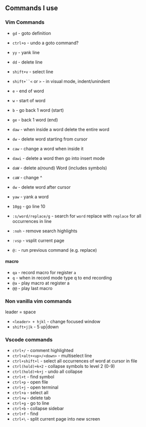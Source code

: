 ## Commands I use

### Vim Commands
- `gd` - goto definition
- `ctrl+o` - undo a goto command?
- `yy` - yank line
- `dd` - delete line
- `shift+v` - select line
- `shift+``<` or `>` - in visual mode, indent/unindent

- `e` - end of word
- `w` - start of word
- `b` - go back 1 word (start)
- `ge` - back 1 word (end)


- `daw` - when inside a word delete the entire word
- `dw` - delete word starting from cursor
- `caw` - change a word when inside it
- `dawi` - delete a word then go into insert mode
- `daW` - delete a(round) Word (includes symbols)
- `caW` - change ^
- `dw` - delete word after cursor
- `yaw` - yank a word

- `10gg` - go line 10
- `:s/word/replace/g` - search for `word` replace with `replace` for all occurrences in line
- `:noh` - remove search highlights
- `:vsp` - vsplit current page
- `@:` - run previous command (e.g. replace)

#### macro
- `qa` - record macro for register `a`
- `q`  - when in record mode type q to end recording
- `@a` - play macro at register a
- `@@` - play last macro

### Non vanilla vim commands
leader = space
- `<leader> + hjkl` - change focused window 
- `shift+j|k` - 5 up|down


### Vscode commands
- `ctrl+/`     - comment highlighted
- `ctrl+alt+<up>/<down>`   - multiselect line
- `ctrl+shift+l` - select all occurrences of word at cursor in file
- `ctrl(hold)+k+2` - collapse symbols to level 2 (0-9)
- `ctrl(hold)+k+j` - undo all collapse
- `ctrl+t` - find symbol
- `ctrl+p` - open file
- `ctrl+j` - open terminal
- `ctrl+a` - select all
- `ctrl+w` - delete tab
- `ctrl+g` - go to line
- `ctrl+b` - collapse sidebar
- `ctrl+f` - find
- `ctrl+\` - split current page into new screen
